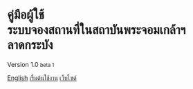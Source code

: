 <!-- _coverpage.md -->

# คู่มือผู้ใช้<br>ระบบจองสถานที่ในสถาบันพระจอมเกล้าฯลาดกระบัง
Version 1.0 <small>beta 1</small>

[English](/en/)
[เรื่มต้นใช้งาน](/client/search-for-space.md)
[เว็บไซต์](https://space.itforge.io)
